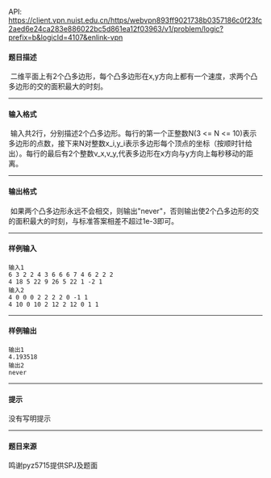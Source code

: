 API: https://client.vpn.nuist.edu.cn/https/webvpn893ff9021738b0357186c0f23fc2aed6e24ca283e886022bc5d861ea12f03963/v1/problem/logic?prefix=b&logicId=4107&enlink-vpn

#### 题目描述

 二维平面上有2个凸多边形，每个凸多边形在x,y方向上都有一个速度，求两个凸多边形的交的面积最大的时刻。  

---

#### 输入格式

 输入共2行，分别描述2个凸多边形。每行的第一个正整数N(3 <= N <= 10)表示多边形的点数，接下来N对整数x\_i,y\_i表示多边形每个顶点的坐标（按顺时针给出）。每行的最后有2个整数v\_x,v\_y,代表多边形在x方向与y方向上每秒移动的距离。  

---

#### 输出格式

 如果两个凸多边形永远不会相交，则输出"never"，否则输出使2个凸多边形的交的面积最大的时刻，与标准答案相差不超过1e-3即可。  

---

#### 样例输入
```
输入1
6 3 2 2 4 3 6 6 6 7 4 6 2 2 2
4 18 5 22 9 26 5 22 1 -2 1
输入2
4 0 0 0 2 2 2 2 0 -1 1
4 10 0 10 2 12 2 12 0 1 1 
```

---

#### 样例输出
```
输出1
4.193518
输出2
never 
```

---

#### 提示

没有写明提示

---

#### 题目来源

鸣谢pyz5715提供SPJ及题面